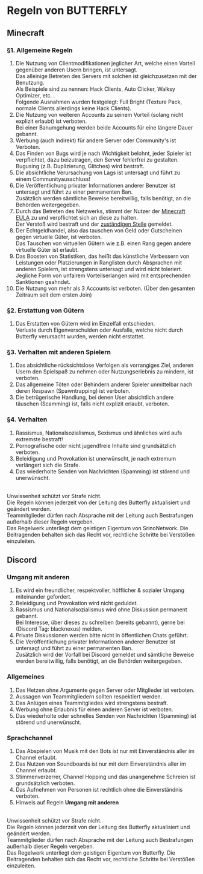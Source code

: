# Regeln von BUTTERFLY

## Minecraft

### §1. Allgemeine Regeln

1. Die Nutzung von Clientmodifikationen jeglicher Art, welche einen Vorteil gegenüber anderen Usern bringen, ist untersagt.<br>
   Das alleinige Betreten des Servers mit solchen ist gleichzusetzen mit der Benutzung.<br>
   Als Beispiele sind zu nennen: Hack Clients, Auto Clicker, Walksy Optimizer, etc. .<br>
   Folgende Ausnahmen wurden festgelegt: Full Bright (Texture Pack, normale Clients allerdings keine Hack Clients).
2. Die Nutzung von weiteren Accounts zu seinem Vorteil (solang nicht explizit erlaubt) ist verboten.<br>
   Bei einer Banumgehung werden beide Accounts für eine längere Dauer gebannt.
3. Werbung (auch indirekt) für andere Server oder Community's ist Verboten.
4. Das Finden von Bugs wird je nach Wichtigkeit belohnt, jeder Spieler ist verpflichtet, dazu beizutragen, den Server fehlerfrei zu gestalten.<br>
   Bugusing (z.B. Duplizierung, Glitches) wird bestraft.
5. Die absichtliche Verursachung von Lags ist untersagt und führt zu einem Communityausschluss!
6. Die Veröffentlichung privater Informationen anderer Benutzer ist untersagt und führt zu einer permanenten Ban.<br>
   Zusätzlich werden sämtliche Beweise bereitwillig, falls benötigt, an die Behörden weitergegeben.
7. Durch das Betreten des Netzwerks, stimmt der Nutzer der [Minecraft EULA](https://www.minecraft.net/de-de/eula) zu und verpflichtet sich an diese zu halten.<br>
   Der Verstoß wird bestraft und der [zuständigen Stelle](https://www.minecraft.net) gemeldet.
8. Der Echtgeldhandel, also das tauschen von Geld oder Gutscheinen gegen virtuelle Güter, ist verboten.<br>
   Das Tauschen von virtuellen Gütern wie z.B. einen Rang gegen andere virtuelle Güter ist erlaubt.
9. Das Boosten von Statistiken, das heißt das künstliche Verbessern von Leistungen oder Platzierungen in Ranglisten durch Absprachen mit anderen Spielern, ist strengstens untersagt und wird nicht toleriert.<br>
   Jegliche Form von unfairem Vorteilserlangen wird mit entsprechenden Sanktionen geahndet.
10. Die Nutzung von mehr als 3 Accounts ist verboten. (Über den gesamten Zeitraum seit dem ersten Join)

### §2. Erstattung von Gütern

1. Das Erstatten von Gütern wird im Einzelfall entschieden.<br>
   Verluste durch Eigenverschulden oder Ausfalle, welche nicht durch Butterfly verursacht wurden, werden nicht erstattet.

### §3. Verhalten mit anderen Spielern

1. Das absichtliche rücksichtslose Verfolgen als vorrangiges Ziel, anderen Usern den Spielspaß zu nehmen oder Nutzungserlebnis zu mindern, ist verboten.
2. Das allgemeine Töten oder Behindern anderer Spieler unmittelbar nach deren Respawn (Spawntrapping) ist verboten.
3. Die betrügerische Handlung, bei denen User absichtlich andere täuschen (Scamming) ist, falls nicht explizit erlaubt, verboten.

### §4. Verhalten

1. Rassismus, Nationalsozialismus, Sexismus und ähnliches wird aufs extremste bestraft!
2. Pornografische oder nicht jugendfreie Inhalte sind grundsätzlich verboten.
3. Beleidigung und Provokation ist unerwünscht, je nach extremum verlängert sich die Strafe.
4. Das wiederholte Senden von Nachrichten (Spamming) ist störend und unerwünscht.

<br>
Unwissenheit schützt vor Strafe nicht.<br>
Die Regeln können jederzeit von der Leitung des Butterfly aktualisiert und geändert werden.<br>
Teammitglieder dürfen nach Absprache mit der Leitung auch Bestrafungen außerhalb dieser Regeln vergeben.<br>
Das Regelwerk unterliegt dem geistigen Eigentum von SrinoNetwork. Die Beitragenden behalten sich das Recht vor, rechtliche Schritte bei Verstößen einzuleiten.

## Discord

### Umgang mit anderen

1. Es wird ein freundlicher, respektvoller, höfflicher & sozialer Umgang miteinander gefordert.
2. Beleidigung und Provokation wird nicht geduldet.
3. Rassismus und Nationalsozialismus wird ohne Diskussion permanent gebannt.<br>
   Bei Interesse, über dieses zu schreiben (bereits gebannt), gerne bei (Discord Tag: blacknexus) melden.
4. Private Diskussionen werden bitte nicht in öffentlichen Chats geführt.
5. Die Veröffentlichung privater Informationen anderer Benutzer ist untersagt und führt zu einer permanenten Ban.<br>
   Zusätzlich wird der Vorfall bei Discord gemeldet und sämtliche Beweise werden bereitwillig, falls benötigt, an die Behörden weitergegeben.

### Allgemeines

1. Das Hetzen ohne Argumente gegen Server oder Mitglieder ist verboten.
2. Aussagen von Teammitgliedern sollten respektiert werden.
3. Das Anlügen eines Teammitgliedes wird strengstens bestraft.
4. Werbung ohne Erlaubnis für einen anderen Server ist verboten.
5. Das wiederholte oder schnelles Senden von Nachrichten (Spamming) ist störend und unerwünscht.

### Sprachchannel

1. Das Abspielen von Musik mit den Bots ist nur mit Einverständnis aller im Channel erlaubt.
2. Das Nutzen von Soundboards ist nur mit dem Einverständnis aller im Channel erlaubt.
3. Stimmenverzerrer, Channel Hopping und das unangenehme Schreien ist grundsätzlich verboten.
4. Das Aufnehmen von Personen ist rechtlich ohne die Einverständnis verboten.
5. Hinweis auf Regeln **Umgang mit anderen**

<br>
Unwissenheit schützt vor Strafe nicht.<br>
Die Regeln können jederzeit von der Leitung des Butterfly aktualisiert und geändert werden.<br>
Teammitglieder dürfen nach Absprache mit der Leitung auch Bestrafungen außerhalb dieser Regeln vergeben.<br>
Das Regelwerk unterliegt dem geistigen Eigentum von Butterfly. Die Beitragenden behalten sich das Recht vor, rechtliche Schritte bei Verstößen einzuleiten.
